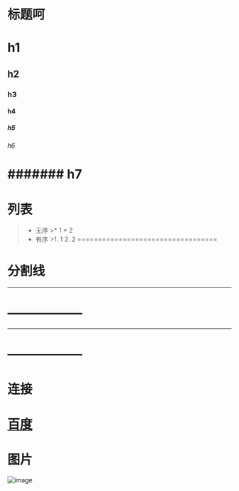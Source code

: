 # 标题呵
# h1
## h2
### h3
#### h4
##### h5
###### h6
####### h7
==================================
# 列表
> * 无序
    >* 1
    * 2
> * 有序
    >1. 1
    2. 2
==================================
# 分割线
******
——————
======
------
——————
==================================
# 连接
[百度](http://www.baidu.com)
==================================
# 图片
![image](https://github.com/Tsuihb/others/screenshot/test.png)
